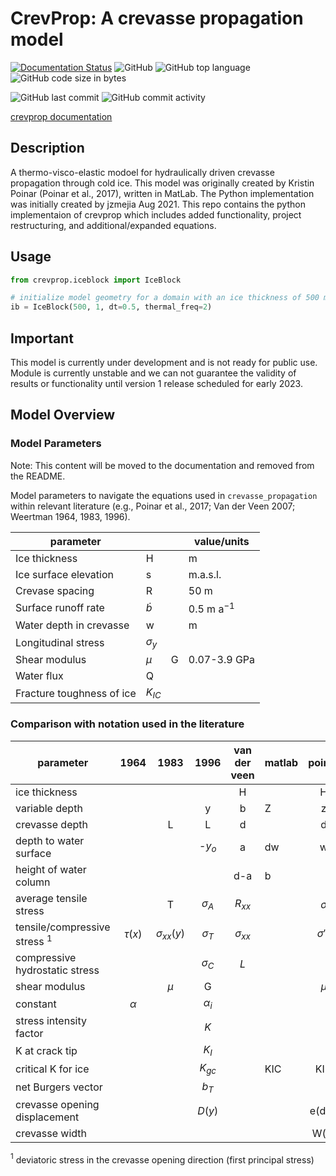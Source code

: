 # CrevProp: A crevasse propagation model
<!-- docs: passing, read the docs -->
[![Documentation Status](https://readthedocs.org/projects/crevasse-propagation/badge/?version=latest)](https://crevasse-propagation.readthedocs.io/en/latest/?badge=latest)
![GitHub](https://img.shields.io/github/license/jzmejia/crevasse_propagation)
![GitHub top language](https://img.shields.io/github/languages/top/jzmejia/crevasse_propagation)
![GitHub code size in bytes](https://img.shields.io/github/languages/code-size/jzmejia/crevasse_propagation)

![GitHub last commit](https://img.shields.io/github/last-commit/jzmejia/crevasse_propagation)
![GitHub commit activity](https://img.shields.io/github/commit-activity/m/jzmejia/crevasse_propagation)

[crevprop documentation](https://crevasse-propagation.readthedocs.io/en/latest/)

## Description

A thermo-visco-elastic modoel for hydraulically driven crevasse propagation through cold ice.  This
model was originally created by Kristin Poinar (Poinar et al., 2017), written in MatLab. The Python implementation was initially created by jzmejia Aug 2021. This repo contains the python implementaion of crevprop which includes added functionality, project restructuring, and additional/expanded equations.

## Usage

```python
from crevprop.iceblock import IceBlock 

# initialize model geometry for a domain with an ice thickness of 500 m and vertical resolution of 1 m.
ib = IceBlock(500, 1, dt=0.5, thermal_freq=2)

```


## Important
This model is currently under development and is not ready for public use.  Module is currently unstable and we can not guarantee the validity of results or functionality until version 1 release scheduled for early 2023. 

## Model Overview






### Model Parameters
Note: This content will be moved to the documentation and removed from the README. 

Model parameters to navigate the equations used in `crevasse_propagation` within relevant literature (e.g., Poinar et al., 2017; Van der Veen 2007; Weertman 1964, 1983, 1996).

| parameter                 |               |     | value/units    |
| ------------------------- | ------------- | --- | -------------- |
| Ice thickness             | H             |     | m              |
| Ice surface elevation     | s             |     | m.a.s.l.       |
| Crevase spacing           | R             |     | 50 m           |
| Surface runoff rate       | $\dot b$      |     | 0.5 m a$^{-1}$ |
| Water depth in crevasse   | w             |     | m              |
| Longitudinal stress       | $\sigma _{y}$ |     |                |
| Shear modulus             | $\mu$         | G   | 0.07-3.9 GPa   |
| Water flux                | Q             |     |                |
| Fracture toughness of ice | $K_{IC}$      |     |                |




### Comparison with notation used in the literature

| parameter                       |    1964    |       1983        |    1996     | van der veen  | matlab |   poinar    |
| ------------------------------- | :--------: | :---------------: | :---------: | :-----------: | ------ | :---------: |
| ice thickness                   |            |                   |             |       H       |        |      H      |
| variable depth                  |            |                   |      y      |       b       | Z      |      z      |
| crevasse depth                  |            |         L         |      L      |       d       |        |      d      |
| depth to water surface          |            |                   |   -$y_o$    |       a       | dw     |      w      |
| height of water column          |            |                   |             |      d-a      | b      |             |
| average tensile stress          |            |         T         | $\sigma _A$ |   $R_{xx}$    |        |  $\sigma$   |
| tensile/compressive stress $^1$ | $\tau (x)$ | $\sigma _{xx}(y)$ | $\sigma _T$ | $\sigma_{xx}$ |        | $\sigma'_y$ |
| compressive hydrostatic stress  |            |                   | $\sigma_C$  |      $L$      |        |
| shear modulus                   |            |       $\mu$       |      G      |               |        |    $\mu$    |
| constant                        |  $\alpha$  |                   | $\alpha _i$ |               |        |
| stress intensity factor         |            |                   |     $K$     |               |        |
| K at crack tip                  |            |                   |    $K_I$    |               |        |
| critical K for ice              |            |                   |  $K_{gc}$   |               | KIC    |     KIC     |
| net Burgers vector              |            |                   |    $b_T$    |               |        |
| crevasse opening displacement   |            |                   |   $D(y)$    |               |        |   e(d,z)    |
| crevasse width                  |            |                   |             |               |        |    W(z)     |


$^1$ deviatoric stress in the crevasse opening direction (first principal stress)
